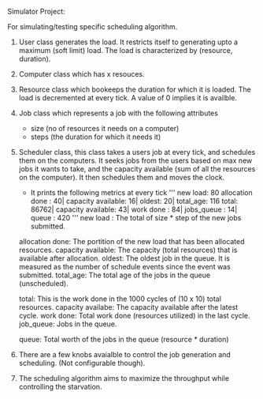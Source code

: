Simulator Project:

For simulating/testing specific scheduling algorithm.

1. User class generates the load. It restricts itself to generating upto a maximum (soft limit) load. The load is characterized by (resource, duration).

2. Computer class which has x resouces.

3. Resource class which bookeeps the duration for which it is loaded. The load is decremented at every tick. A value of 0 implies it is availble.

4. Job class which represents a job with the following attributes
	-	size (no of resources it needs on a computer)
	-	steps (the duration for which it needs it)

5. Scheduler class, this class takes a users job at every tick, and schedules them on the computers. It seeks jobs from the users based on max new jobs it wants to take,
and the capacity available (sum of all the resources on the computer). It then schedules them and moves the clock.

	-	It prints the following metrics at every tick 
'''
new load: 80
allocation done : 40| capacity available: 16| oldest: 20| total_age: 116
total: 86762| capacity available: 43| work done : 84| jobs_queue : 14| queue : 420
'''
	new load : The total of size * step of the new jobs submitted.

	allocation done: The portition of the new load that has been allocated resources.
	capacity available: The capacity (total resources) that is available after allocation.
	oldest: The oldest job in the queue. It is measured as the number of schedule events since the event was submitted.
	total_age: The total age of the jobs in the queue (unscheduled).

	total: This is the work done in the 1000 cycles of (10 x 10) total resources.
	capacity availabe: The capacity available after the latest cycle.
	work done: Total work done (resources utilized) in the last cycle.
	job_queue: Jobs in the queue.

	queue: Total worth of the jobs in the queue (resource * duration)

6. There are a few knobs avaialble to control the job generation and scheduling. (Not configurable though).

7. The scheduling algorithm aims to maximize the throughput while controlling the starvation.
